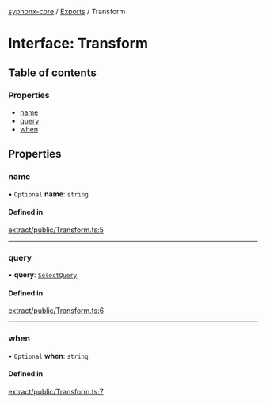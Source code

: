 [syphonx-core](../README.md) / [Exports](../modules.md) / Transform

# Interface: Transform

## Table of contents

### Properties

- [name](Transform.md#name)
- [query](Transform.md#query)
- [when](Transform.md#when)

## Properties

### name

• `Optional` **name**: `string`

#### Defined in

[extract/public/Transform.ts:5](https://github.com/dtempx/syphonx-core/blob/6f11d82/extract/public/Transform.ts#L5)

___

### query

• **query**: [`SelectQuery`](../modules.md#selectquery)

#### Defined in

[extract/public/Transform.ts:6](https://github.com/dtempx/syphonx-core/blob/6f11d82/extract/public/Transform.ts#L6)

___

### when

• `Optional` **when**: `string`

#### Defined in

[extract/public/Transform.ts:7](https://github.com/dtempx/syphonx-core/blob/6f11d82/extract/public/Transform.ts#L7)
